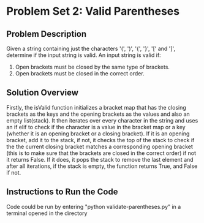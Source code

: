 # Problem Set 2: Valid Parentheses

## Problem Description

Given a string containing just the characters '(', ')', '{', '}', '[' and ']', determine if the input string is
valid. An input string is valid if:
1. Open brackets must be closed by the same type of brackets.
2. Open brackets must be closed in the correct order.

## Solution Overview

Firstly, the isValid function initializes a bracket map that has the closing brackets as the keys
and the opening brackets as the values and also an empty list(stack). It then iterates over every character 
in the string and uses an if elif to check if the character is a value in the bracket map or a key 
(whether it is an opening bracket or a closing bracket). If it is an opening bracket, add it to the stack,
if not, it checks the top of the stack to check if the the current closing bracket matches a corresponding
opening bracket (this is to make sure that the brackets are closed in the correct order) if not it returns
False. If it does, it pops the stack to remove the last element and after all iterations, if the stack is
empty, the function returns True, and False if not.

## Instructions to Run the Code

Code could be run by entering "python validate-parentheses.py" in a terminal opened in the directory
